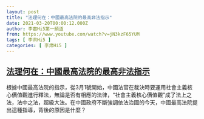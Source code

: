 ```yaml
---
layout: post
title: "法理何在：中國最高法院的最高非法指示"
date: 2021-03-20T00:00:12.000Z
author: 李肅Hi5第一頻道
from: https://www.youtube.com/watch?v=jN3kzF65YUM
tags: [ 李肃Hi5 ]
categories: [ 李肃Hi5 ]
---
```

<!--1616198412000-->
[法理何在：中國最高法院的最高非法指示](https://www.youtube.com/watch?v=jN3kzF65YUM)
------

<div>
根據中國最高法院的指示，從3月1號開始，中國法官在裁決時要運用社會主義核心價值觀進行釋法，無論是否有相應的法律，“社會主義核心價值觀”成了法上之法，法中之法，超級大法。在中國政府不斷強調依法治國的今天，中國最高法院提出這種指導，背後的原因是什麼？
</div>
